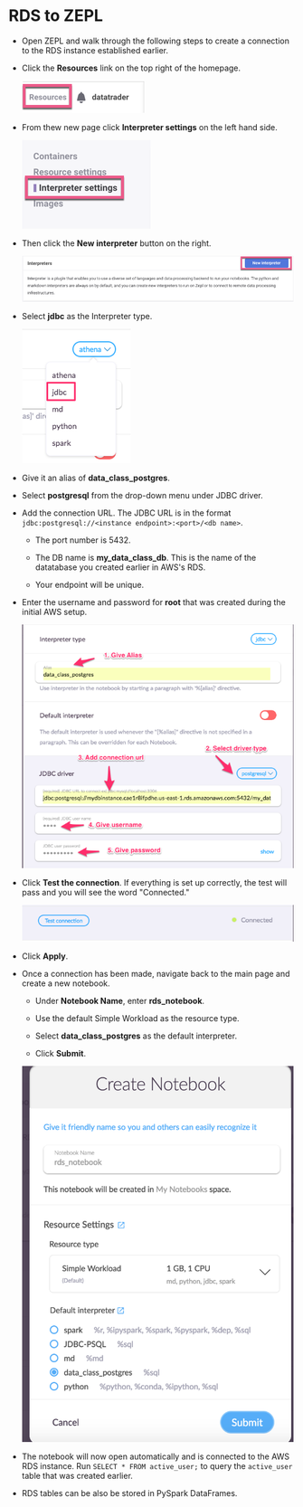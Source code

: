 # RDS to ZEPL

* Open ZEPL and walk through the following steps to create a connection to the RDS instance established earlier.

* Click the **Resources** link on the top right of the homepage.

  ![zepl resources](Images/zepl_resources.png)

* From thew new page click **Interpreter settings** on the left hand side.

  ![zepl Interpreter settings](Images/zepl_interpreter_settings.png)

* Then click the **New interpreter** button on the right.

  ![zepl new interpreter](Images/zepl_new_interpreter.png)

* Select **jdbc** as the Interpreter type.

  ![interrupter_type](Images/interrupter_type.png)

* Give it an alias of **data_class_postgres**.

* Select **postgresql** from the drop-down menu under JDBC driver.

* Add the connection URL. The JDBC URL is in the format `jdbc:postgresql://<instance endpoint>:<port>/<db name>`. 

  * The port number is 5432.

  * The DB name is **my_data_class_db**. This is the name of the datatabase you created earlier in AWS's RDS.

  * Your endpoint will be unique.

* Enter the username and password for **root** that was created during the initial AWS setup.

  ![connection](Images/interrupter_connection.png)

* Click **Test the connection**. If everything is set up correctly, the test will pass and you will see the word "Connected."

    ![successful connection](Images/successful_connection.png)

* Click **Apply**.

* Once a connection has been made, navigate back to the main page and create a new notebook.

  * Under **Notebook Name**, enter **rds_notebook**.

  * Use the default Simple Workload as the resource type.

  * Select **data_class_postgres** as the default interpreter.

  * Click **Submit**.

  ![create notebook](Images/create_notebook.png)

* The notebook will now open automatically and is connected to the AWS RDS instance. Run `SELECT * FROM active_user;` to query the `active_user` table that was created earlier.

* RDS tables can be also be stored in PySpark DataFrames.
